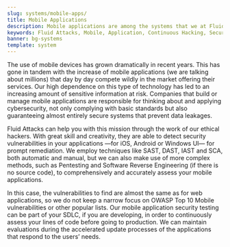 ```yaml
---
slug: systems/mobile-apps/
title: Mobile Applications
description: Mobile applications are among the systems that we at Fluid Attacks help you evaluate to detect security vulnerabilities that you can subsequently remediate.
keywords: Fluid Attacks, Mobile, Application, Continuous Hacking, Security, System, Ethical Hacking, Pentesting
banner: bg-systems
template: system
---
```


<div class="paragraph fw3 f5 lh-2">

The use of mobile devices has grown dramatically in recent years. This
has gone in tandem with the increase of mobile applications (we are
talking about millions) that day by day compete wildly in the market
offering their services. Our high dependence on this type of technology
has led to an increasing amount of sensitive information at risk.
Companies that build or manage mobile applications are responsible for
thinking about and applying cybersecurity, not only complying with basic
standards but also guaranteeing almost entirely secure systems that
prevent data leakages.

</div>

<div class="paragraph fw3 f5 lh-2">

Fluid Attacks can help you with this mission through the work of our
ethical hackers. With great skill and creativity, they are able to
detect security vulnerabilities in your applications —for iOS, Android
or Windows UI— for prompt remediation. We employ techniques like SAST,
DAST, IAST and SCA, both automatic and manual, but we can also make use
of more complex methods, such as Pentesting and Software Reverse
Engineering (if there is no source code), to comprehensively and
accurately assess your mobile applications.

</div>

<div class="paragraph fw3 f5 lh-2">

In this case, the vulnerabilities to find are almost the same as for web
applications, so we do not keep a narrow focus on OWASP Top 10 Mobile
vulnerabilities or other popular lists. Our mobile application security
testing can be part of your SDLC, if you are developing, in order to
continuously assess your lines of code before going to production. We
can maintain evaluations during the accelerated update processes of the
applications that respond to the users’ needs.

</div>